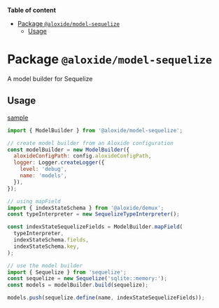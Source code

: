 <!-- START doctoc generated TOC please keep comment here to allow auto update -->
<!-- DON'T EDIT THIS SECTION, INSTEAD RE-RUN doctoc TO UPDATE -->

**Table of content**

- [Package `@aloxide/model-sequelize`](#package-aloxidemodel-sequelize)
  - [Usage](#usage)

<!-- END doctoc generated TOC please keep comment here to allow auto update -->

# Package `@aloxide/model-sequelize`

A model builder for Sequelize

## Usage

[sample](../example-api-gateway/src/models.ts)

```javascript
import { ModelBuilder } from '@aloxide/model-sequelize';

// create model builder from an Aloxide configuration
const modelBuilder = new ModelBuilder({
  aloxideConfigPath: config.aloxideConfigPath,
  logger: Logger.createLogger({
    level: 'debug',
    name: 'models',
  }),
});

// using mapField
import { indexStateSchema } from '@aloxide/demux';
const typeInterpreter = new SequelizeTypeInterpreter();

const indexStateSequelizeFields = ModelBuilder.mapField(
  typeInterpreter,
  indexStateSchema.fields,
  indexStateSchema.key,
);

// use the model builder
import { Sequelize } from 'sequelize';
const sequelize = new Sequelize('sqlite::memory:');
const models = modelBuilder.build(sequelize);

models.push(sequelize.define(name, indexStateSequelizeFields));
```
